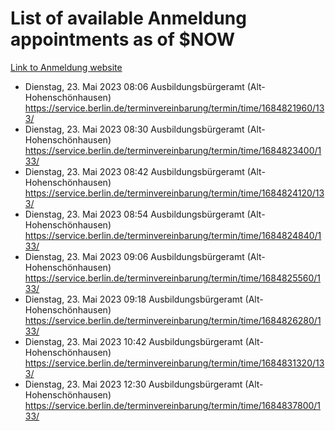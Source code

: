 # List of available Anmeldung appointments as of $NOW
[Link to Anmeldung website](https://service.berlin.de/terminvereinbarung/termin/tag.php?termin=1&anliegen[]=120686&dienstleisterlist=122210,122217,327316,122219,327312,122227,327314,122231,327346,122243,327348,122254,122252,329742,122260,329745,122262,329748,122271,327278,122273,327274,122277,327276,330436,122280,327294,122282,327290,122284,327292,122291,327270,122285,327266,122286,327264,122296,327268,150230,329760,122297,327286,122294,327284,122312,329763,122314,329775,122304,327330,122311,327334,122309,327332,317869,122281,327352,122279,329772,122283,122276,327324,122274,327326,122267,329766,122246,327318,122251,327320,122257,327322,122208,327298,122226,327300&herkunft=http%3A%2F%2Fservice.berlin.de%2Fdienstleistung%2F120686%2F)
- Dienstag, 23. Mai 2023 08:06 Ausbildungsbürgeramt (Alt- Hohenschönhausen) https://service.berlin.de/terminvereinbarung/termin/time/1684821960/133/
- Dienstag, 23. Mai 2023 08:30 Ausbildungsbürgeramt (Alt- Hohenschönhausen) https://service.berlin.de/terminvereinbarung/termin/time/1684823400/133/
- Dienstag, 23. Mai 2023 08:42 Ausbildungsbürgeramt (Alt- Hohenschönhausen) https://service.berlin.de/terminvereinbarung/termin/time/1684824120/133/
- Dienstag, 23. Mai 2023 08:54 Ausbildungsbürgeramt (Alt- Hohenschönhausen) https://service.berlin.de/terminvereinbarung/termin/time/1684824840/133/
- Dienstag, 23. Mai 2023 09:06 Ausbildungsbürgeramt (Alt- Hohenschönhausen) https://service.berlin.de/terminvereinbarung/termin/time/1684825560/133/
- Dienstag, 23. Mai 2023 09:18 Ausbildungsbürgeramt (Alt- Hohenschönhausen) https://service.berlin.de/terminvereinbarung/termin/time/1684826280/133/
- Dienstag, 23. Mai 2023 10:42 Ausbildungsbürgeramt (Alt- Hohenschönhausen) https://service.berlin.de/terminvereinbarung/termin/time/1684831320/133/
- Dienstag, 23. Mai 2023 12:30 Ausbildungsbürgeramt (Alt- Hohenschönhausen) https://service.berlin.de/terminvereinbarung/termin/time/1684837800/133/
